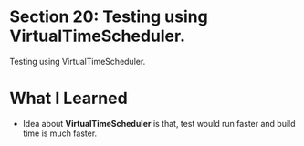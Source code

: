 # Section 20: Testing using VirtualTimeScheduler.

Testing using VirtualTimeScheduler.

# What I Learned

- Idea about **VirtualTimeScheduler** is that, test would run faster and build time is much faster.
